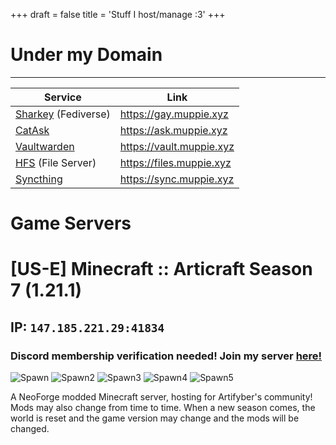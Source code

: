 +++
draft = false
title = 'Stuff I host/manage :3'
+++
# Under my Domain

---
| Service | Link |
| --------- | ---- |
| [Sharkey](https://activitypub.software/TransFem-org/Sharkey/) (Fediverse) | https://gay.muppie.xyz |
| [CatAsk](https://catask.mystie.dev/) | https://ask.muppie.xyz |
| [Vaultwarden](https://github.com/dani-garcia/vaultwarden) | https://vault.muppie.xyz |
| [HFS](https://rejetto.com/hfs/) (File Server) | https://files.muppie.xyz | 
| [Syncthing](https://syncthing.net/) | https://sync.muppie.xyz |

# Game Servers

<!-- Will put back once I get a proper SRB2 host machine running
# [US-E] [SRB2](https://srb2.org) 24/7 [SUGOI](https://mb.srb2.org/addons/sugoi.6427/) (2.2.15)
## IP: `mc.artifyber.xyz:5029` [Inactive]
Groggy Gale (**MAPA3**)
![Groggy Gale](/images/game/srb20050.png "Groggy Gale")

Lilac Conservatory (**MAPAD**)
![Lilac Conservatory](/images/game/srb20053.png "Lilac Conservatory")

Short Robotnik Park Gameplay (**MAPAA**)
![Gameplay](/images/game/srb20029.gif "A Short GIF of me playing Robotnik Park as Dummie in the server.")

A pretty fun big map pack made by [TehRealSalt](https://mb.srb2.org/members/tehrealsalt.2081/) from the [SRB2](https://srb2.org) community! The server features 21 different Lua and Character mods. The modlist may change from time to time.
--->
# [US-E] Minecraft :: Articraft Season 7 (1.21.1)
## IP: `147.185.221.29:41834`
### Discord membership verification needed! Join my server [here!](/about#socials)

![Spawn](/images/game/Minecraft/s7/2025-09-08_16.45.01.png)
![Spawn2](/images/game/Minecraft/s7/2025-09-08_16.46.36.png)
![Spawn3](/images/game/Minecraft/s7/2025-09-08_16.46.42.png)
![Spawn4](/images/game/Minecraft/s7/2025-09-08_16.46.47.png)
![Spawn5](/images/game/Minecraft/s7/2025-09-08_16.47.02.png)

A NeoForge modded Minecraft server, hosting for Artifyber's community! Mods may also change from time to time. When a new season comes, the world is reset and the game version may change and the mods will be changed.
